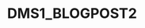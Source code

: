 ---
title: DMS1_BLOGPOST2
published_at: 2024-07-23
snippet: A space thats important to me
image: wk1s1/spinningglob.gif
disable_html_sanitization: true
allow_math: true 
---